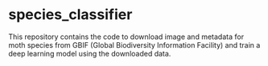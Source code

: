 # species_classifier
This repository contains the code to download image and metadata for moth species from GBIF (Global Biodiversity Information Facility) and train a deep learning model using the downloaded data.
